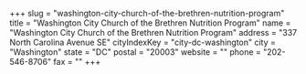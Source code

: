 +++
slug = "washington-city-church-of-the-brethren-nutrition-program"
title = "Washington City Church of the Brethren Nutrition Program"
name = "Washington City Church of the Brethren Nutrition Program"
address = "337 North Carolina Avenue SE"
cityIndexKey = "city-dc-washington"
city = "Washington"
state = "DC"
postal = "20003"
website = ""
phone = "202-546-8706"
fax = ""
+++
